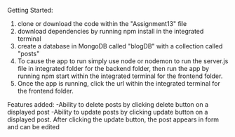 Getting Started:
1. clone or download the code within the "Assignment13" file
2. download dependencies by running npm install in the integrated terminal
3. create a database in MongoDB called "blogDB" with a collection called "posts"
4. To cause the app to run simply use node or nodemon to run the server.js file in integrated folder for the backend folder, then run the app by running npm start within the integrated terminal for the frontend folder. 
5. Once the app is running, click the url within the integrated terminal for the frontend folder.

Features added:
-Ability to delete posts by clicking delete button on a displayed post
-Ability to update posts by clicking update button on a displayed post. After clicking the update button, the post appears in form and can be edited